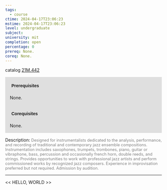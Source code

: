 ```yaml
---
tags:
  - course
ctime: 2024-04-17T23:06:23
mstime: 2024-04-17T23:06:23
level: undergraduate
subject: 
university: mit
completion: open
percentage: 0
prereq: None.
coreq: None.
---
```


catalog [21M.442](http://student.mit.edu/catalog/m21Ma.html#21M.442)

<span style="display: block; padding: 15px; background-color: rgb(100, 100, 100, 0.2);"><font id="m_prereq2554_0" style="display: block; font-family: Arial, sans-serif; font-weight: bold; padding: 5px">Prerequisites</font><br><span id="prereq2554_0">None.</span></span>
<span style="display: block; padding: 15px; background-color: rgb(100, 100, 100, 0.2);"><font id="m_coreq2554_0" style="display: block; font-family: Arial, sans-serif; font-weight: bold; padding: 5px">Corequisites</font><br><span id="coreq2554_0">None.</span></span>

<font style="">Description:</font>
<font style="color: grey; font-size: 0.8rem;">Designed for instrumentalists dedicated to the analysis, performance, and recording of traditional and contemporary jazz ensemble compositions. Instrumentation includes saxophones, trumpets, trombones, piano, guitar or vibraphone, bass, percussion and occasionally french horn, double reeds, and strings. Provides opportunities to work with professional jazz artists and perform commissioned works by recognized jazz composers. Experience in improvisation preferred but not required. Admission by audition.</font>



---

<< HELLO, WORLD >>
